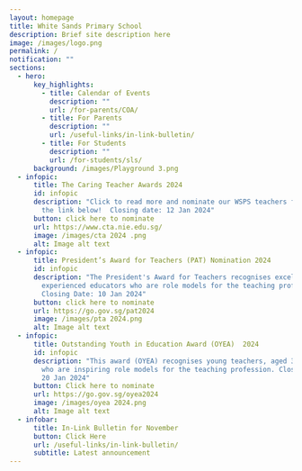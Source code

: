 ```yaml
---
layout: homepage
title: White Sands Primary School
description: Brief site description here
image: /images/logo.png
permalink: /
notification: ""
sections:
  - hero:
      key_highlights:
        - title: Calendar of Events
          description: ""
          url: /for-parents/COA/
        - title: For Parents
          description: ""
          url: /useful-links/in-link-bulletin/
        - title: For Students
          description: ""
          url: /for-students/sls/
      background: /images/Playground 3.png
  - infopic:
      title: The Caring Teacher Awards 2024
      id: infopic
      description: "Click to read more and nominate our WSPS teachers for the CTA via
        the link below!  Closing date: 12 Jan 2024"
      button: click here to nominate
      url: https://www.cta.nie.edu.sg/
      image: /images/cta 2024 .png
      alt: Image alt text
  - infopic:
      title: President’s Award for Teachers (PAT) Nomination 2024
      id: infopic
      description: "The President's Award for Teachers recognises excellent and
        experienced educators who are role models for the teaching profession.
        Closing Date: 10 Jan 2024"
      button: click here to nominate
      url: https://go.gov.sg/pat2024
      image: /images/pta 2024.png
      alt: Image alt text
  - infopic:
      title: Outstanding Youth in Education Award (OYEA)  2024
      id: infopic
      description: "This award (OYEA) recognises young teachers, aged 35 and below,
        who are inspiring role models for the teaching profession. Closing Date:
        20 Jan 2024"
      button: Click here to nominate
      url: https://go.gov.sg/oyea2024
      image: /images/oyea 2024.png
      alt: Image alt text
  - infobar:
      title: In-Link Bulletin for November
      button: Click Here
      url: /useful-links/in-link-bulletin/
      subtitle: Latest announcement
---
```

